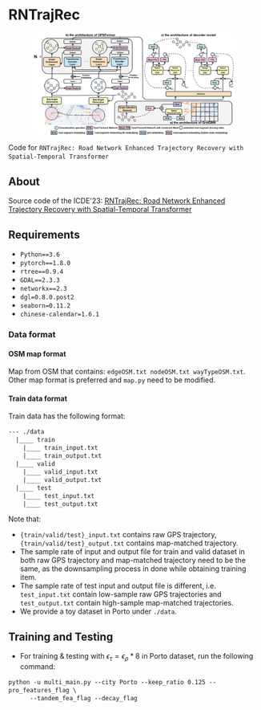 # RNTrajRec

<p align="center">
<img src="img/framework.png" width="80%" height="50%">
</p>

Code for `RNTrajRec: Road Network Enhanced Trajectory Recovery with Spatial-Temporal Transformer`

## About
Source code of the ICDE'23: [RNTrajRec: Road Network Enhanced Trajectory Recovery with Spatial-Temporal Transformer](doc/ICDE_RNTrajRec.pdf)

## Requirements
* `Python==3.6`
* `pytorch==1.8.0`
* `rtree==0.9.4`
* `GDAL==2.3.3`
* `networkx==2.3`
* `dgl=0.8.0.post2`
* `seaborn=0.11.2`
* `chinese-calendar=1.6.1`

### Data format

#### OSM map format

Map from OSM that contains: `edgeOSM.txt nodeOSM.txt wayTypeOSM.txt`. Other map format is preferred and `map.py` need to be modified.

#### Train data format

Train data has the following format: 

```
--- ./data
  |____ train
    |____ train_input.txt
    |____ train_output.txt
  |____ valid
    |____ valid_input.txt
    |____ valid_output.txt
  |____ test
    |____ test_input.txt
    |____ test_output.txt
```

Note that:
* `{train/valid/test}_input.txt` contains raw GPS trajectory, `{train/valid/test}_output.txt` contains map-matched trajectory.
* The sample rate of input and output file for train and valid dataset in both raw GPS trajectory and map-matched trajectory need to be the same, as the downsampling process in done while obtaining training item.
* The sample rate of test input and output file is different, i.e. `test_input.txt` contain low-sample raw GPS trajectories and `test_output.txt` contain high-sample map-matched trajectories.
* We provide a toy dataset in Porto under `./data`.

## Training and Testing

* For training & testing with $\epsilon_\tau=\epsilon_\rho*8$ in Porto dataset, run the following command:

```
python -u multi_main.py --city Porto --keep_ratio 0.125 --pro_features_flag \
      --tandem_fea_flag --decay_flag
```

